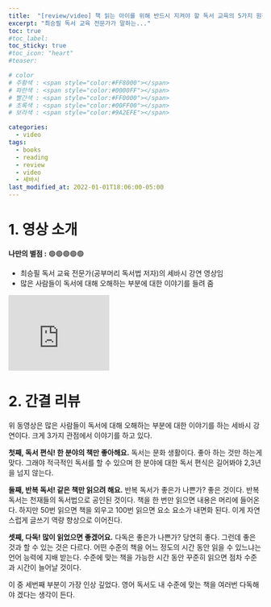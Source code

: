 ```yaml
---
title:  "[review/video] 책 읽는 아이를 위해 반드시 지켜야 할 독서 교육의 5가지 원칙"
excerpt: "최승필 독서 교육 전문가가 말하는..."
toc: true
#toc_label:
toc_sticky: true
#toc_icon: "heart"
#teaser: 

# color
# 주황색 : <span style="color:#FF8000"></span>
# 파란색 : <span style="color:#0000FF"></span>
# 빨간색 : <span style="color:#FF0000"></span>
# 초록색 : <span style="color:#00FF00"></span>
# 보라색 : <span style="color:#9A2EFE"></span>

categories:
  - video
tags:
  - books
  - reading
  - review
  - video
  - 세바시
last_modified_at: 2022-01-01T18:06:00-05:00
---
```


# 1. 영상 소개
**나만의 별점 :** 🟢🟢🟢🟢🟢
- 최승필 독서 교육 전문가(공부머리 독서법 저자)의 세바시 강연 영상임
- 많은 사람들이 독서에 대해 오해하는 부분에 대한 이야기를 들려 줌
<iframe width= "200" height="150" src="https://www.youtube.com/embed/3E2NH_C_os0" frameborder="0" arrowfullscreen></iframe>
  
# 2. 간결 리뷰
위 동영상은 많은 사람들이 독서에 대해 오해하는 부분에 대한 이야기를 하는 세바시 강연이다. 크게 3가지 관점에서 이야기를 하고 있다.

**첫째, 독서 편식! 한 분야의 책만 좋아해요.** 독서는 문화 생활이다. 좋아 하는 것만 하는게 맞다. 그래야 적극적인 독서를 할 수 있으며 한 분야에 대한 독서 편식은 길어봐야 2,3년을 넘지 않는다.
  
**둘째, 반복 독서! 같은 책만 읽으려 해요.** 반복 독서가 좋은가 나쁜가? 좋은 것이다. 반복 독서는 천재들의 독서법으로 공인된 것이다. 책을 한 번만 읽으면 내용은 머리에 들어온다. 하지만 50번 읽으면 책을 외우고 100번 읽으면 요소 요소가 내면화 된다. 이게 자연스럽게 글쓰기 역량 향상으로 이어진다.
  
**셋째, 다독! 많이 읽었으면 좋겠어요.** 다독은 좋은가 나쁜가? 당연히 좋다. 그런데 좋은 것과 할 수 있는 것은 다르다. 어떤 수준의 책을 어느 정도의 시간 동안 읽을 수 있느냐는 언어 능력에 지배 받는다. 수준에 맞는 책을 가능한 시간 동안 꾸준히 읽으면 점차 수준과 시간이 늘어날 것이다. 
  
이 중 세번째 부분이 가장 인상 깊었다. 영어 독서도 내 수준에 맞는 책을 여러번 다독해야 겠다는 생각이 든다.
